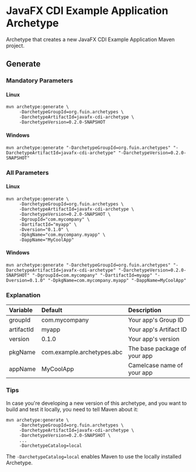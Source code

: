 # JavaFX CDI Example Application Archetype
Archetype that creates a new JavaFX CDI Example Application Maven project.

## Generate

### Mandatory Parameters

#### Linux
```
mvn archetype:generate \
     -DarchetypeGroupId=org.fuin.archetypes \
     -DarchetypeArtifactId=javafx-cdi-archetype \
     -DarchetypeVersion=0.2.0-SNAPSHOT
```

#### Windows
```
mvn archetype:generate "-DarchetypeGroupId=org.fuin.archetypes" "-DarchetypeArtifactId=javafx-cdi-archetype" "-DarchetypeVersion=0.2.0-SNAPSHOT"
```

### All Parameters

#### Linux
```
mvn archetype:generate \
     -DarchetypeGroupId=org.fuin.archetypes \
     -DarchetypeArtifactId=javafx-cdi-archetype \
     -DarchetypeVersion=0.2.0-SNAPSHOT \
     -DgroupId="com.mycompany" \
     -DartifactId="myapp" \
     -Dversion="0.1.0" \
     -DpkgName="com.mycompany.myapp" \
     -DappName="MyCoolApp"
```

#### Windows
```
mvn archetype:generate "-DarchetypeGroupId=org.fuin.archetypes" "-DarchetypeArtifactId=javafx-cdi-archetype" "-DarchetypeVersion=0.2.0-SNAPSHOT" "-DgroupId=com.mycompany" "-DartifactId=myapp" "-Dversion=0.1.0" "-DpkgName=com.mycompany.myapp" "-DappName=MyCoolApp"
```

### Explanation

| Variable     | Default                    | Description                  |
|:-------------|:---------------------------|:-----------------------------|
| groupId      | com.mycompany              | Your app's Group ID          |
| artifactId   | myapp                      | Your app's Artifact ID       |
| version      | 0.1.0                      | Your app's version           |
| pkgName      | com.example.archetypes.abc | The base package of your app |
| appName      | MyCoolApp                  | Camelcase name of your app   |

### Tips
In case you're developing a new version of this archetype, and you want to build and test it locally, you need to tell Maven about it:
```
mvn archetype:generate \
     -DarchetypeGroupId=org.fuin.archetypes \
     -DarchetypeArtifactId=javafx-cdi-archetype \
     -DarchetypeVersion=0.2.0-SNAPSHOT \
     ...
     -DarchetypeCatalog=local
```
The `-DarchetypeCatalog=local` enables Maven to use the locally installed Archetype.
